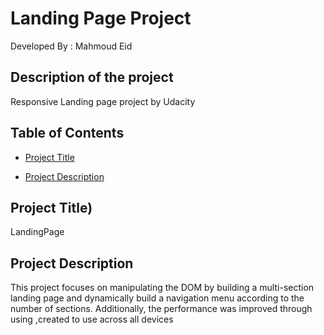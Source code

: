 # Landing Page Project
Developed By : Mahmoud Eid
## Description of the project

Responsive Landing page project by Udacity

## Table of Contents
* [Project Title](#projectTitle)

* [Project Description](#projectDescription)

## Project Title)

LandingPage

## Project Description

This project focuses on manipulating the DOM by building a multi-section landing page and dynamically build a navigation menu according to the number of sections. Additionally, the performance was improved through using ,created to use across all devices
